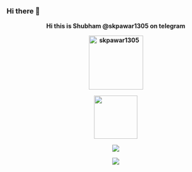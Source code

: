 ### Hi there 👋

<p align="center"><strong>Hi this is Shubham @skpawar1305 on telegram <strong></p>
<p align="center"><img width="125" src="https://komarev.com/ghpvc/?username=skpawar1305&style=flat-square" alt="skpawar1305"></p>
<p align="center"><img width="100" src="https://github.githubassets.com/images/mona-whisper.gif"></p>
<p align="center"><a href="https://github.com/skpawar1305"><img src="https://github-readme-stats.vercel.app/api?username=skpawar1305"></a></p>
<p align="center"><a href="https://github.com/skpawar1305"><img src="https://github-readme-stats.vercel.app/api/top-langs/?username=skpawar1305"></a></p>

<!--
**skpawar1305/skpawar1305** is a ✨ _special_ ✨ repository because its `README.md` (this file) appears on your GitHub profile.

Here are some ideas to get you started:

- 🔭 I’m currently working on ...
- 🌱 I’m currently learning ...
- 👯 I’m looking to collaborate on ...
- 🤔 I’m looking for help with ...
- 💬 Ask me about ...
- 📫 How to reach me: ...
- 😄 Pronouns: ...
- ⚡ Fun fact: ...
-->
